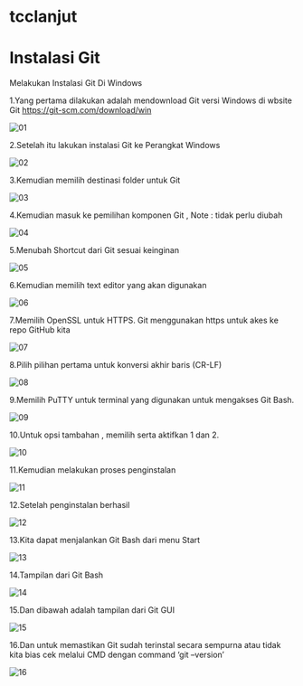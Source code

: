 # tcclanjut
# Instalasi Git

Melakukan Instalasi Git Di Windows 

1.Yang pertama dilakukan adalah mendownload Git versi Windows di wbsite Git https://git-scm.com/download/win 

![01](images/README-01.jpg)
 
2.Setelah itu lakukan instalasi Git ke Perangkat Windows
 
 ![02](images/README-02.jpg)
 
3.Kemudian memilih destinasi folder untuk Git

![03](images/README-03.jpg)

 
4.Kemudian masuk ke pemilihan komponen Git , Note : tidak perlu diubah 

![04](images/README-04.jpg)
 
5.Menubah Shortcut dari Git sesuai keinginan

![05](images/README-05.jpg)


6.Kemudian memilih text editor yang akan digunakan 

![06](images/README-06.jpg)
 
7.Memilih OpenSSL untuk HTTPS. Git menggunakan https untuk akes ke repo GitHub kita

![07](images/README-07.jpg)
 
8.Pilih pilihan pertama untuk konversi akhir baris (CR-LF)

![08](images/README-08.jpg)
 
9.Memilih PuTTY untuk terminal yang digunakan untuk mengakses Git Bash.

![09](images/README-09.jpg)
 
10.Untuk opsi tambahan , memilih serta aktifkan 1 dan 2.

![10](images/README-10.jpg)
 
11.Kemudian melakukan proses penginstalan 

![11](images/README-11.jpg)
 
12.Setelah penginstalan berhasil 

![12](images/README-12.jpg)
 
13.Kita dapat menjalankan Git Bash dari menu Start

![13](images/README-13.jpg)
 
14.Tampilan dari Git Bash
 
![14](images/README-14.jpg)
 
15.Dan dibawah adalah tampilan dari Git GUI

![15](images/README-15.jpg)
 
16.Dan untuk memastikan Git sudah terinstal secara sempurna atau tidak kita bias cek melalui CMD dengan command ‘git –version’
 
 ![16](images/README-16.jpg)
